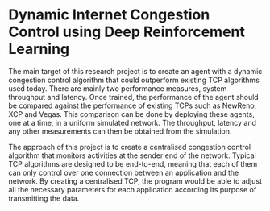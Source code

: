 # Dynamic Internet Congestion Control using Deep Reinforcement Learning
The main target of this research project is to create an agent with a dynamic congestion control algorithm that could outperform existing TCP algorithms used today. There are mainly two performance measures, system throughput and latency. Once trained, the performance of the agent should be compared against the performance of existing TCPs such as NewReno, XCP and Vegas. This comparison can be done by deploying these agents, one at a time, in a uniform simulated network. The throughput, latency and any other measurements can then be obtained from the simulation.

The approach of this project is to create a centralised congestion control algorithm that monitors activities at the sender end of the network. Typical TCP algorithms are designed to be end-to-end, meaning that each of them can only control over one connection between an application and the network. By creating a centralised TCP, the program would be able to adjust all the necessary parameters for each application according its purpose of transmitting the data. 
